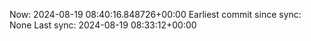 Now: 2024-08-19 08:40:16.848726+00:00 Earliest commit since sync: None Last sync: 2024-08-19 08:33:12+00:00
